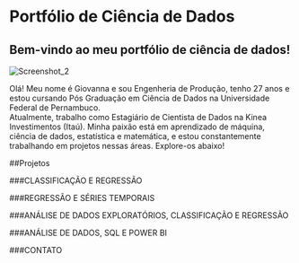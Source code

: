 # Portfólio de Ciência de Dados

## Bem-vindo ao meu portfólio de ciência de dados!

![Screenshot_2](https://github.com/user-attachments/assets/96a51930-6750-40aa-afc2-d2270189a0c2)

Olá! Meu nome é Giovanna e sou Engenheria de Produção, tenho 27 anos e estou cursando Pós Graduação em Ciência de Dados na Universidade Federal de Pernambuco.<br>
Atualmente, trabalho como Estagiário de Cientista de Dados na Kinea Investimentos (Itaú). Minha paixão está em aprendizado de máquina, ciência de dados, estatística e matemática, e estou constantemente trabalhando em projetos nessas áreas. Explore-os abaixo!

##Projetos

###CLASSIFICAÇÃO E REGRESSÃO

###REGRESSÃO E SÉRIES TEMPORAIS

###ANÁLISE DE DADOS EXPLORATÓRIOS, CLASSIFICAÇÃO E REGRESSÃO

###ANÁLISE DE DADOS, SQL E POWER BI

###CONTATO

